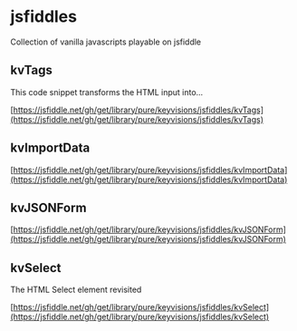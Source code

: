 # jsfiddles

Collection of vanilla javascripts playable on jsfiddle

## kvTags
This code snippet transforms the HTML input into...

[https://jsfiddle.net/gh/get/library/pure/keyvisions/jsfiddles/kvTags](https://jsfiddle.net/gh/get/library/pure/keyvisions/jsfiddles/kvTags)

## kvImportData

[https://jsfiddle.net/gh/get/library/pure/keyvisions/jsfiddles/kvImportData](https://jsfiddle.net/gh/get/library/pure/keyvisions/jsfiddles/kvImportData)

## kvJSONForm

[https://jsfiddle.net/gh/get/library/pure/keyvisions/jsfiddles/kvJSONForm](https://jsfiddle.net/gh/get/library/pure/keyvisions/jsfiddles/kvJSONForm)

## kvSelect
The HTML Select element revisited

[https://jsfiddle.net/gh/get/library/pure/keyvisions/jsfiddles/kvSelect](https://jsfiddle.net/gh/get/library/pure/keyvisions/jsfiddles/kvSelect)
